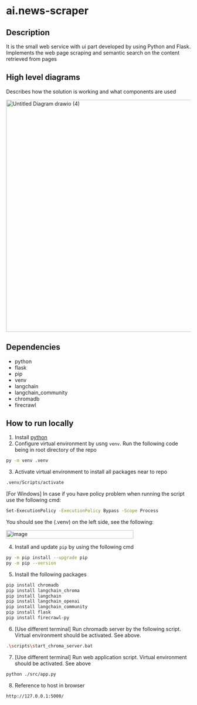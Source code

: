 # ai.news-scraper

## Description
It is the small web service with ui part developed by using Python and Flask. Implements the web page scraping and semantic search on the content retrieved from pages

## High level diagrams
Describes how the solution is working and what components are used


<img width="864" height="633" alt="Untitled Diagram drawio (4)" src="https://github.com/user-attachments/assets/83ff916e-5b5f-4edb-8c60-4c96e3f76133" />

## Dependencies
- python
- flask
- pip
- venv
- langchain
- langchain_community
- chromadb
- firecrawl

## How to run locally
1. Install [python](https://www.python.org/downloads/)
2. Configure virtual environment by usng `venv`. Run the following code being in root directory of the repo
```bash
py -m venv .venv
```
3. Activate virtual environment to install all packages near to repo
```bash
.venv/Scripts/activate
```
[For Windows] In case if you have policy problem when running the script use the following cmd:
```bash
Set-ExecutionPolicy -ExecutionPolicy Bypass -Scope Process
```
You should see the (.venv) on the left side, see the following:

<img width="347" height="23" alt="image" src="https://github.com/user-attachments/assets/886ea093-d72c-4dd2-baaf-abfc19d60259" />

4. Install and update `pip` by using the following cmd
```bash
py -m pip install --upgrade pip
py -m pip --version
```

5. Install the following packages
```bash
pip install chromadb
pip install langchain_chroma
pip install langchain
pip install langchain_openai
pip install langchain_community
pip install flask
pip install firecrawl-py
```
6. [Use different terminal] Run chromadb server by the following script. Virtual environment should be activated. See above.
```bash
.\scripts\start_chroma_server.bat
```

7. [Use different terminal] Run web application script. Virtual environment should be activated. See above
```bash
python ./src/app.py
```

8. Reference to host in browser
```bash
http://127.0.0.1:5000/
```

